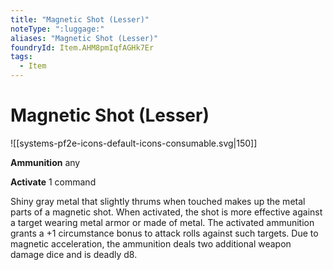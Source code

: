 ```yaml
---
title: "Magnetic Shot (Lesser)"
noteType: ":luggage:"
aliases: "Magnetic Shot (Lesser)"
foundryId: Item.AHM8pmIqfAGHk7Er
tags:
  - Item
---
```


# Magnetic Shot (Lesser)
![[systems-pf2e-icons-default-icons-consumable.svg|150]]

**Ammunition** any

**Activate** 1 command

Shiny gray metal that slightly thrums when touched makes up the metal parts of a magnetic shot. When activated, the shot is more effective against a target wearing metal armor or made of metal. The activated ammunition grants a +1 circumstance bonus to attack rolls against such targets. Due to magnetic acceleration, the ammunition deals two additional weapon damage dice and is deadly d8.
